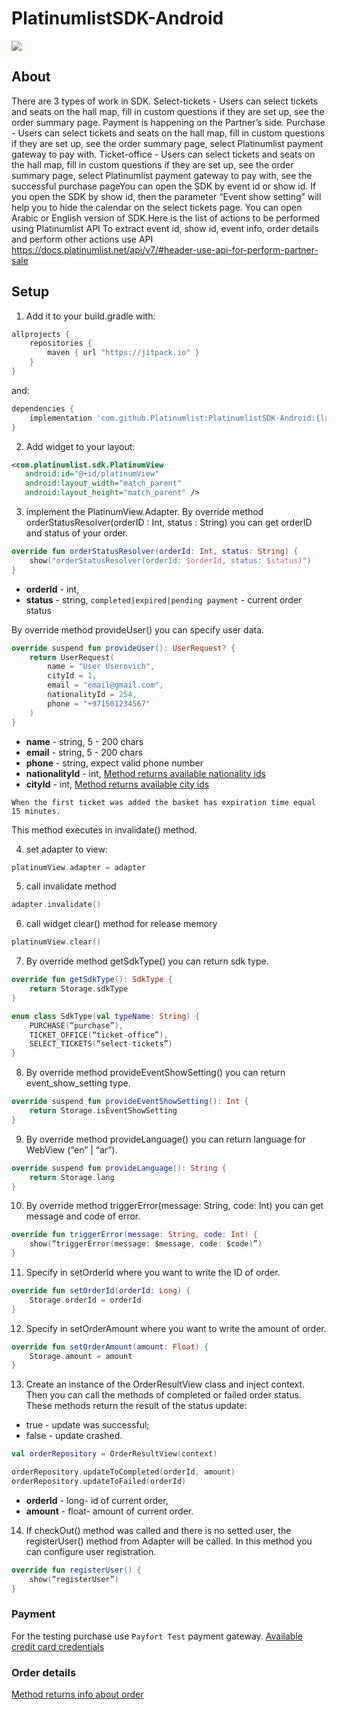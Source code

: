 # PlatinumlistSDK-Android
[![](https://jitpack.io/v/Platinumlist/PlatinumlistSDK-Android.svg)](https://jitpack.io/#Platinumlist/PlatinumlistSDK-Android)

## About

There are 3 types of work in SDK.
Select-tickets - Users can select tickets and seats on the hall map, fill in custom questions if they are set up, see the order summary page. Payment is happening on the Partner’s side.
Purchase - Users can select tickets and seats on the hall map, fill in custom questions if they are set up, see the order summary page, select Platinumlist payment gateway to pay with.
Ticket-office - Users can select tickets and seats on the hall map, fill in custom questions if they are set up, see the order summary page, select Platinumlist payment gateway to pay with, see the successful purchase pageYou can open the SDK by event id or show id. If you open the SDK by show id, then the parameter “Event show setting” will help you to hide the calendar on the select tickets page.
You can open Arabic or English version of SDK.Here is the list of actions to be performed using Platinumlist API
To extract event id, show id, event info, order details and perform other actions use API
https://docs.platinumlist.net/api/v7/#header-use-api-for-perform-partner-sale

## Setup

1. Add it to your build.gradle with:

```gradle
allprojects {
    repositories {
        maven { url "https://jitpack.io" }
    }
}
```
and:

```gradle
dependencies {
    implementation 'com.github.Platinumlist:PlatinumlistSDK-Android:{latest version}'
}
```

2. Add widget to your layout:

```xml
<com.platinumlist.sdk.PlatinumView
   android:id="@+id/platinumView"
   android:layout_width="match_parent"
   android:layout_height="match_parent" />
```

3. implement the PlatinumView.Adapter.
By override method orderStatusResolver(orderID : Int, status : String) you can get orderID and status of your order.

```kotlin
override fun orderStatusResolver(orderId: Int, status: String) {
    show("orderStatusResolver(orderId: $orderId, status: $status)")
}
```

- **orderId** - int,
 - **status** - string, `completed|expired|pending payment` - current order status


By override method provideUser() you can specify user data.

```kotlin
override suspend fun provideUser(): UserRequest? {
    return UserRequest(
        name = "User Userovich",
        cityId = 1,
        email = "email@gmail.com",
        nationalityId = 254,
        phone = "+971501234567"
    )
}
```
- **name** - string, 5 - 200 chars
- **email** - string, 5 - 200 chars
- **phone** - string, expect valid phone number
- **nationalityId** - int, [Method returns available nationality ids](https://docs.platinumlist.net/api/v7/#country-country-list-get)
- **cityId** - int, [Method returns available city ids](https://docs.platinumlist.net/api/v7/#city-city-list)

 `When the first ticket was added the basket has expiration time equal 15 minutes.`


This method executes in invalidate() method.

4. set adapter to view:

```kotlin
platinumView.adapter = adapter
```

5. call invalidate method

```kotlin
adapter.invalidate()
```

6. call widget clear() method for release memory

```kotlin
platinumView.clear()
```

7. By override method getSdkType() you can return sdk type.

```kotlin
override fun getSdkType(): SdkType {
	return Storage.sdkType
}

enum class SdkType(val typeName: String) {
	PURCHASE(“purchase”),
	TICKET_OFFICE(“ticket-office”),
	SELECT_TICKETS(“select-tickets”)
}
```

8. By override method provideEventShowSetting() you can return event_show_setting type.

```kotlin
override suspend fun provideEventShowSetting(): Int {
	return Storage.isEventShowSetting
}
```

9. By override method provideLanguage() you can return language for WebView (“en” | “ar”).

```kotlin
override suspend fun provideLanguage(): String {
	return Storage.lang
}
```

10. By override method triggerError(message: String, code: Int) you can get message and code of error.

```kotlin
override fun triggerError(message: String, code: Int) {
	show(“triggerError(message: $message, code: $code)”)
}
```

11. Specify in setOrderId where you want to write the ID of order.

```kotlin
override fun setOrderId(orderId: Long) {
	Storage.orderId = orderId
}
```

12. Specify in setOrderAmount where you want to write the amount of order.

```kotlin
override fun setOrderAmount(amount: Float) {
	Storage.amount = amount
}
```

13. Сreate an instance of the OrderResultView class and inject context.
Then you can call the methods of completed or failed order status.
These methods return the result of the status update:
- true - update was successful;
- false - update crashed.

```kotlin
val orderRepository = OrderResultView(context)

orderRepository.updateToCompleted(orderId, amount)
orderRepository.updateToFailed(orderId)
```
- **orderId** - long- id of current order,
- **amount** - float- amount of current order.

14. If checkOut() method was called and there is no setted user, the registerUser() method from Adapter will be called. In this method you can configure user registration.

```kotlin
override fun registerUser() {
	show(“registerUser”)
}
```

### Payment
For the testing purchase use `Payfort Test` payment gateway.
[Available credit card credentials](https://paymentservices.amazon.com/docs/EN/12.html#test-payment-card-numbers)

### Order details
[Method returns info about order](https://docs.platinumlist.net/api/v7/#order-order)